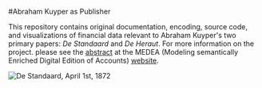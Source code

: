 #Abraham Kuyper as Publisher

This repository contains original documentation, encoding, source code, and visualizations of financial data relevant to Abraham Kuyper's two primary papers: *De Standaard* and *De Heraut*. For more information on the project. please see the [abstract](http://medea.hypotheses.org/200) at the MEDEA (Modeling semantically Enriched Digital Edition of Accounts) [website](http://medea.hypotheses.org/).

![De Standaard, April 1st, 1872](http://i.imgur.com/SmiQV2V.png)

